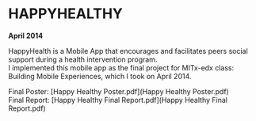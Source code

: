 # HAPPYHEALTHY 

**April 2014**

HappyHealth is a Mobile App that encourages and facilitates peers social support during a health intervention program.    
I implemented this mobile app as the final project for MITx-edx class: Building Mobile Experiences, which I took on April 2014.

Final Poster: [Happy Healthy Poster.pdf](Happy Healthy Poster.pdf)   
Final Report: [Happy Healthy Final Report.pdf](Happy Healthy Final Report.pdf)
